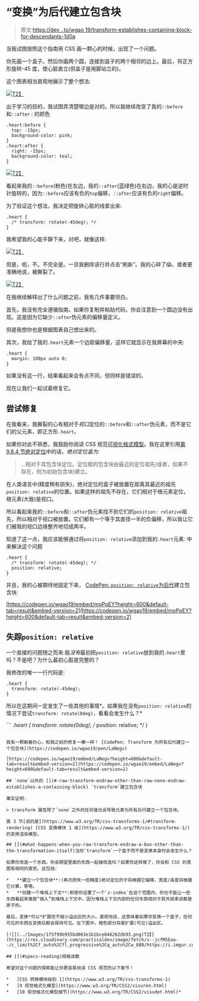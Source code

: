 # “变换”为后代建立包含块

> 原文:[https://dev . to/wgao 19/transform-establishes-containing-block-for-descendants-1d0a](https://dev.to/wgao19/transform-establishes-containing-block-for-descendants-1d0a)

当我试图按照这个指南用 CSS 画一颗心的时候，出现了一个问题。

你先画一个盒子。然后你画两个圆，连接到盒子的两个相邻的边上。最后，将正方形旋转-45 度，使心脏直立(但盒子是用脚站立的)。

这个图表相当直观地展示了整个想法:

[![](../Images/f19e502d68311daeae3dfc4f95679640.png)T2】](https://res.cloudinary.com/practicaldev/image/fetch/s--T5MH2Raj--/c_limit%2Cf_auto%2Cfl_progressive%2Cq_auto%2Cw_880/https://css-tricks.com/wp-content/uploads/2017/05/book-heart-figure-2.jpg)

出于学习的目的，我试图弄清楚哪边是对的。所以我继续改变了我的`::before`和`::after` :
的颜色

```
.heart:before {
  top: -15px;
  background-color: pink;
}
.heart:after {
  right: -15px;
  background-color: teal;
} 
```

[![](../Images/ee070ddf93ae8a7f2036618a0786c71b.png)T2】](https://res.cloudinary.com/practicaldev/image/fetch/s--VX2Bpt9m--/c_limit%2Cf_auto%2Cfl_progressive%2Cq_auto%2Cw_880/https://i.imgur.com/TKXeubZ.png)

看起来我的`::before`(粉色)在左边，我的`::after`(蓝绿色)在右边，我的心是逆时针旋转的，因为`::before`应该有负的`top`偏移，`::after`应该有负的`right`偏移。

为了验证这个想法，我决定把旋转心脏的线拿出来:

```
.heart {
  /* transform: rotate(-45deg); */
} 
```

我希望我的心能平静下来，对吧，就像这样:

[![](../Images/51187a6e2da8bc22fddb27b0748225bf.png)T2】](https://res.cloudinary.com/practicaldev/image/fetch/s--RCLkjtcS--/c_limit%2Cf_auto%2Cfl_progressive%2Cq_auto%2Cw_880/https://i.imgur.com/otJ005K.png)

但是，呃，不。不完全是。一旦我删除该行并点击“刷新”。我的心碎了😱。或者更准确地说，被撕裂了。

[![](../Images/70dd32543df934972e1bb0293b012cc9.png)T2】](https://res.cloudinary.com/practicaldev/image/fetch/s--ipOg6gKr--/c_limit%2Cf_auto%2Cfl_progressive%2Cq_auto%2Cw_880/https://i.imgur.com/EEWvJq5.png)

在我继续解释出了什么问题之前，我有几件事要坦白。

首先，我没有完全遵循指南。如果你复制并粘贴代码，你会注意到一个圆边没有出现。这是因为它缺少`::after`伪元素的偏移量定义。

但是我想你也是根据图表自己想出来的。

其次，我给了我的`.heart`元素一个边距偏移量，这样它就显示在我屏幕的中央:

```
.heart {
  margin: 100px auto 0;
} 
```

如果没有这一行，结果看起来会有点不同，但同样是错误的。

现在让我们一起试着修复它。

## [](#attempt-fix)尝试修复

在我看来，我撕裂的心有相对于*视口*定位的`::before`和`::after`伪元素，而不是它们的父元素，即正方形`.heart`。

如果你对此不熟悉，我鼓励你阅读 CSS 规范[可视化格式模型](https://www.w3.org/TR/CSS2/visuren.html)。我在这里引用[第 9.8.4 节绝对定位](https://www.w3.org/TR/CSS2/visuren.html#absolute-positioning)中的话，*绝对定位盒为*:

> ...相对于其包含块定位。定位框的包含块由最近的定位祖先(或者，如果不存在，则为初始包含块)建立。

在人类语言中(精度稍有损失)，绝对定位的盒子被放置在距离其最近的祖先`position: relative`的位置。如果这样的祖先不存在，它们相对于根元素定位，根元素(大致)是视口。

所以看起来我的`::before`和`::after`伪元素找不到它们的`position: relative`祖先，所以相对于视口被放置。它们都有一个等于其直径一半的负偏移，所以我让它们被我的视口边缘整齐地切成两半。

知道了这一点，我应该能够通过将`position: relative`添加到我的`.heart`元素:
中来解决这个问题

```
.heart {
  /* transform: rotate(-45deg); */
  position: relative;
} 
```

并且，我的心被期待地固定下来， [CodePen: `position: relative`为后代](https://codepen.io/wgao19/pen/moPpEY)建立包含块:

[https://codepen.io/wgao19/embed/moPpEY?height=600&default-tab=result&embed-version=2](https://codepen.io/wgao19/embed/moPpEY?height=600&default-tab=result&embed-version=2)

## [](#the-missing-raw-position-relative-endraw-)失踪`position: relative`

一个直接的问题随之而来:我*没有*最初把`position: relative`放到我的`.heart`里吗？不是吧？为什么最初心脏是完整的？

我修改的唯一一行代码是:

```
.heart {
  transform: rotate(-45deg);
} 
```

所以在这期间一定发生了一些其他的事情*。如果我在没有`position: relative`的情况下尝试`transform: rotate(0deg)`，看看会发生什么？* 

 *```
.heart {
  transform: rotate(0deg);
  /* position: relative; */
} 
```

我有一颗躺着的心，和我之前的修复一模一样！ [CodePen: Transform 为所有后代建立一个包含块](https://codepen.io/wgao19/pen/LaNegv)

[https://codepen.io/wgao19/embed/LaNegv?height=600&default-tab=result&embed-version=2](https://codepen.io/wgao19/embed/LaNegv?height=600&default-tab=result&embed-version=2)

## `none`以外的 [](#-raw-transform-endraw-other-than-raw-none-endraw-establishes-a-containing-block) `transform`建立包含块

事实证明:

> transform 属性除了`none`之外的任何值也会导致元素为所有后代建立一个包含块。

第 3 节[说的是](https://www.w3.org/TR/css-transforms-1/#transform-rendering) [CSS 变换模块 1 级](https://www.w3.org/TR/css-transforms-1/)的变换渲染模型。

## [](#what-happens-when-you-raw-transform-endraw-a-box-other-than-the-transformation-itself)当你`transform`一个盒子而不是变换本身时会发生什么？

如果你改造一个东西，你会期望里面的东西一起被改造吗？如果你这样做了，你会和 CSS 的意图有相同的直觉。这包括:

*   **建立一个包含块**:(再次损失一些精度)绝对定位的子将根据它偏移，宽度/高度将根据它计算，等等。
*   **创建一个堆栈上下文**:即使你设置了一个`z-index`在这个范围内，你也不能让一些东西看起来像是“插入”到堆栈上下文中，因为堆栈上下文内部的任何东西相对于其外部来说都是原子的。

最后，变换*可以*扩展但不缩小溢出区的大小。直观地说，这意味着如果你变换一个盒子，任何可见的东西在变换后都会保持可见。在下图中，橙色部分将是扩展(可见)溢出区。

[![](../Images/1f5f99b955bd063e1b1bce046262db93.png)T2】](https://res.cloudinary.com/practicaldev/image/fetch/s--jcfM5Eao--/c_limit%2Cf_auto%2Cfl_progressive%2Cq_auto%2Cw_880/https://i.imgur.com/RojEhn1.png)

## [](#specs-reading)规格读数

希望对这个问题的探索能让你更容易阅读 CSS 规范的以下章节！

*   [CSS 转换模块级别 1](https://www.w3.org/TR/css-transforms-1)
*   [9 视觉格式化模型](https://www.w3.org/TR/CSS2/visuren.html)
*   [10 视觉格式化模型细节](https://www.w3.org/TR/CSS2/visudet.html)*